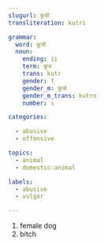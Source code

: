 ```yaml
---
slugurl: कुत्री
transliteration: kutri

grammar:
  word: कुत्री
  noun:
    ending: ii
    term: कुत्र
    trans: kutr
    gender: f
    gender_m: कुत्रो
    gender_m_trans: kutro
    number: s

categories:

  - abusive
  - offensive

topics:
  - animal
  - domestic-animal

labels:
  - abusive
  - vulgar

---
```


<word-pos pos="noun">

<word-meanings>

1. female dog
2. <w-labels :labels="labels"></w-labels>bitch

</word-meanings>

<noun-decl :grammar="grammar"></noun-decl>

</word-pos>
